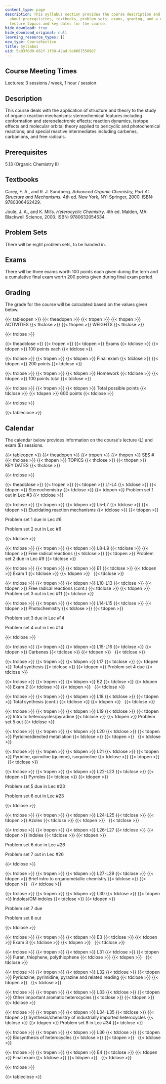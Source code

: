```yaml
---
content_type: page
description: This syllabus section provides the course description and information
  about prerequisites, textbooks, problem sets, exams, grading, and a calendar of
  lecture topics and key dates for the course.
hide_download: true
hide_download_original: null
learning_resource_types: []
ocw_type: CourseSection
title: Syllabus
uid: 5a03f0d9-862f-1f98-42ad-9c6067556987
---
```


Course Meeting Times
--------------------

Lectures: 3 sessions / week, 1 hour / session

Description
-----------

This course deals with the application of structure and theory to the study of organic reaction mechanisms: stereochemical features including conformation and stereoelectronic effects; reaction dynamics, isotope effects and molecular orbital theory applied to pericyclic and photochemical reactions; and special reactive intermediates including carbenes, carbanions, and free radicals.

Prerequisites
-------------

5.13 (Organic Chemistry II)

Textbooks
---------

Carey, F. A., and R. J. Sundberg. _Advanced Organic Chemistry, Part A: Structure and Mechanisms._ 4th ed. New York, NY: Springer, 2000. ISBN: 9780306462429.

Joule, J. A., and K. Mills. _Heterocyclic Chemistry_. 4th ed. Malden, MA: Blackwell Science, 2000. ISBN: 9780632054534.

Problem Sets
------------

There will be eight problem sets, to be handed in.

Exams
-----

There will be three exams worth 100 points each given during the term and a cumulative final exam worth 200 points given during final exam period.

Grading
-------

The grade for the course will be calculated based on the values given below.

{{< tableopen >}}
{{< theadopen >}}
{{< tropen >}}
{{< thopen >}}
ACTIVITIES
{{< thclose >}}
{{< thopen >}}
WEIGHTS
{{< thclose >}}

{{< trclose >}}

{{< theadclose >}}
{{< tropen >}}
{{< tdopen >}}
Exams
{{< tdclose >}}
{{< tdopen >}}
100 points each
{{< tdclose >}}

{{< trclose >}}
{{< tropen >}}
{{< tdopen >}}
Final exam
{{< tdclose >}}
{{< tdopen >}}
200 points
{{< tdclose >}}

{{< trclose >}}
{{< tropen >}}
{{< tdopen >}}
Homework
{{< tdclose >}}
{{< tdopen >}}
100 points total
{{< tdclose >}}

{{< trclose >}}
{{< tropen >}}
{{< tdopen >}}
Total possible points
{{< tdclose >}}
{{< tdopen >}}
600 points
{{< tdclose >}}

{{< trclose >}}

{{< tableclose >}}

Calendar
--------

The calendar below provides information on the course's lecture (L) and exam (E) sessions.

{{< tableopen >}}
{{< theadopen >}}
{{< tropen >}}
{{< thopen >}}
SES #
{{< thclose >}}
{{< thopen >}}
TOPICS
{{< thclose >}}
{{< thopen >}}
KEY DATES
{{< thclose >}}

{{< trclose >}}

{{< theadclose >}}
{{< tropen >}}
{{< tdopen >}}
L1-L4
{{< tdclose >}}
{{< tdopen >}}
Stereochemistry
{{< tdclose >}}
{{< tdopen >}}
Problem set 1 out in Lec #3
{{< tdclose >}}

{{< trclose >}}
{{< tropen >}}
{{< tdopen >}}
L5-L7
{{< tdclose >}}
{{< tdopen >}}
Elucidating reaction mechanisms
{{< tdclose >}}
{{< tdopen >}}


Problem set 1 due in Lec #6

Problem set 2 out in Lec #6


{{< tdclose >}}

{{< trclose >}}
{{< tropen >}}
{{< tdopen >}}
L8-L9
{{< tdclose >}}
{{< tdopen >}}
Free radical reactions
{{< tdclose >}}
{{< tdopen >}}
Problem set 2 due in Lec #9
{{< tdclose >}}

{{< trclose >}}
{{< tropen >}}
{{< tdopen >}}
E1
{{< tdclose >}}
{{< tdopen >}}
Exam 1
{{< tdclose >}}
{{< tdopen >}}
 
{{< tdclose >}}

{{< trclose >}}
{{< tropen >}}
{{< tdopen >}}
L10-L13
{{< tdclose >}}
{{< tdopen >}}
Free radical reactions (cont.)
{{< tdclose >}}
{{< tdopen >}}
Problem set 3 out in Lec #11
{{< tdclose >}}

{{< trclose >}}
{{< tropen >}}
{{< tdopen >}}
L14-L15
{{< tdclose >}}
{{< tdopen >}}
Photochemistry
{{< tdclose >}}
{{< tdopen >}}


Problem set 3 due in Lec #14

Problem set 4 out in Lec #14


{{< tdclose >}}

{{< trclose >}}
{{< tropen >}}
{{< tdopen >}}
L15-L16
{{< tdclose >}}
{{< tdopen >}}
Carbenes
{{< tdclose >}}
{{< tdopen >}}
 
{{< tdclose >}}

{{< trclose >}}
{{< tropen >}}
{{< tdopen >}}
L17
{{< tdclose >}}
{{< tdopen >}}
Total synthesis
{{< tdclose >}}
{{< tdopen >}}
Problem set 4 due
{{< tdclose >}}

{{< trclose >}}
{{< tropen >}}
{{< tdopen >}}
E2
{{< tdclose >}}
{{< tdopen >}}
Exam 2
{{< tdclose >}}
{{< tdopen >}}
 
{{< tdclose >}}

{{< trclose >}}
{{< tropen >}}
{{< tdopen >}}
L18
{{< tdclose >}}
{{< tdopen >}}
Total synthesis (cont.)
{{< tdclose >}}
{{< tdopen >}}
 
{{< tdclose >}}

{{< trclose >}}
{{< tropen >}}
{{< tdopen >}}
L19
{{< tdclose >}}
{{< tdopen >}}
Intro to heterocycles/pyradine
{{< tdclose >}}
{{< tdopen >}}
Problem set 5 out
{{< tdclose >}}

{{< trclose >}}
{{< tropen >}}
{{< tdopen >}}
L20
{{< tdclose >}}
{{< tdopen >}}
Pyridine/directed metallation
{{< tdclose >}}
{{< tdopen >}}
 
{{< tdclose >}}

{{< trclose >}}
{{< tropen >}}
{{< tdopen >}}
L21
{{< tdclose >}}
{{< tdopen >}}
Pyridine, quinoline (quinine), isoquinoline
{{< tdclose >}}
{{< tdopen >}}
 
{{< tdclose >}}

{{< trclose >}}
{{< tropen >}}
{{< tdopen >}}
L22-L23
{{< tdclose >}}
{{< tdopen >}}
Pyrroles
{{< tdclose >}}
{{< tdopen >}}


Problem set 5 due in Lec #23

Problem set 6 out in Lec #23


{{< tdclose >}}

{{< trclose >}}
{{< tropen >}}
{{< tdopen >}}
L24-L25
{{< tdclose >}}
{{< tdopen >}}
Azoles
{{< tdclose >}}
{{< tdopen >}}
 
{{< tdclose >}}

{{< trclose >}}
{{< tropen >}}
{{< tdopen >}}
L26-L27
{{< tdclose >}}
{{< tdopen >}}
Indoles
{{< tdclose >}}
{{< tdopen >}}


Problem set 6 due in Lec #26

Problem set 7 out in Lec #26


{{< tdclose >}}

{{< trclose >}}
{{< tropen >}}
{{< tdopen >}}
L27-L29
{{< tdclose >}}
{{< tdopen >}}
Brief intro to organometallic chemistry
{{< tdclose >}}
{{< tdopen >}}
 
{{< tdclose >}}

{{< trclose >}}
{{< tropen >}}
{{< tdopen >}}
L30
{{< tdclose >}}
{{< tdopen >}}
Indoles/OM indoles
{{< tdclose >}}
{{< tdopen >}}


Problem set 7 due

Problem set 8 out


{{< tdclose >}}

{{< trclose >}}
{{< tropen >}}
{{< tdopen >}}
E3
{{< tdclose >}}
{{< tdopen >}}
Exam 3
{{< tdclose >}}
{{< tdopen >}}
 
{{< tdclose >}}

{{< trclose >}}
{{< tropen >}}
{{< tdopen >}}
L31
{{< tdclose >}}
{{< tdopen >}}
Furan, thiophene, polythiophene
{{< tdclose >}}
{{< tdopen >}}
 
{{< tdclose >}}

{{< trclose >}}
{{< tropen >}}
{{< tdopen >}}
L32
{{< tdclose >}}
{{< tdopen >}}
Pyridazine, pyrimidine, pyrazine and related reading
{{< tdclose >}}
{{< tdopen >}}
 
{{< tdclose >}}

{{< trclose >}}
{{< tropen >}}
{{< tdopen >}}
L33
{{< tdclose >}}
{{< tdopen >}}
Other important aromatic heterocycles
{{< tdclose >}}
{{< tdopen >}}
 
{{< tdclose >}}

{{< trclose >}}
{{< tropen >}}
{{< tdopen >}}
L34-L35
{{< tdclose >}}
{{< tdopen >}}
Synthesis/chemistry of industrially imported heterocycles
{{< tdclose >}}
{{< tdopen >}}
Problem set 8 in Lec #34
{{< tdclose >}}

{{< trclose >}}
{{< tropen >}}
{{< tdopen >}}
L36
{{< tdclose >}}
{{< tdopen >}}
Biosynthesis of heterocycles
{{< tdclose >}}
{{< tdopen >}}
 
{{< tdclose >}}

{{< trclose >}}
{{< tropen >}}
{{< tdopen >}}
E4
{{< tdclose >}}
{{< tdopen >}}
Final exam
{{< tdclose >}}
{{< tdopen >}}
 
{{< tdclose >}}

{{< trclose >}}

{{< tableclose >}}